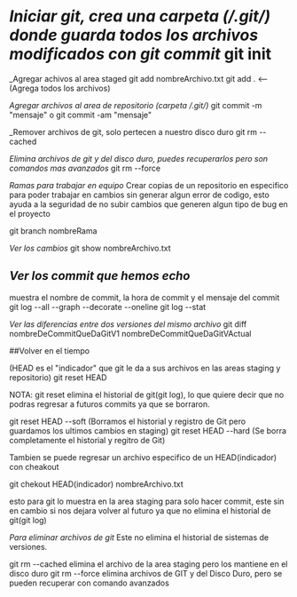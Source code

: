 _Iniciar git, crea una carpeta (/.git/) donde guarda todos los archivos modificados con git commit_
git init
================================

_Agregar achivos al area staged
git add nombreArchivo.txt
git add . <-- (Agrega todos los archivos)

_Agregar archivos al area de repositorio (carpeta /.git/)_
git commit -m "mensaje"
o
git commit -am "mensaje"

_Remover archivos de git, solo pertecen a nuestro disco duro
git rm  --cached

_Elimina archivos de git y del disco duro, puedes recuperarlos pero son comandos mas avanzados_
git rm --force

_Ramas para trabajar en equipo_
Crear copias de un repositorio en especifico para poder trabajar en cambios sin generar algun error de codigo, esto ayuda a la seguridad de no subir cambios que generen algun tipo de bug en el proyecto

git branch nombreRama

_Ver los cambios_
git show nombreArchivo.txt

_Ver los commit que hemos echo_
-------------------------------
muestra el nombre de commit, la hora de commit y el mensaje del commit
git log --all --graph --decorate --oneline
git log --stat

_Ver las diferencias entre dos versiones del mismo archivo_
git diff nombreDeCommitQueDaGitV1 nombreDeCommitQueDaGitVActual

##Volver en el tiempo

(HEAD es el "indicador" que git le da a sus archivos en las areas staging y repositorio)
git reset HEAD 

NOTA: git reset elimina el historial de git(git log), lo que quiere decir que no podras regresar a futuros commits ya que se borraron.

git reset HEAD --soft (Borramos el historial y registro de Git pero guardamos los ultimos cambios en staging)
git reset HEAD --hard (Se borra completamente el historial y regitro de Git)

Tambien se puede regresar un archivo especifico de un HEAD(indicador) con cheakout

git chekout HEAD(indicador) nombreArchivo.txt

esto para git lo muestra en la area staging para solo hacer commit, este sin en cambio si nos dejara volver al futuro ya que no elimina el historial de git(git log)

_Para eliminar archivos de git_
Este no elimina el historial de sistemas de versiones.

git rm --cached elimina el archivo de la area staging pero los mantiene en el disco duro
git rm --force elimina archivos de GIT y del Disco Duro, pero se pueden recuperar con comando avanzados
